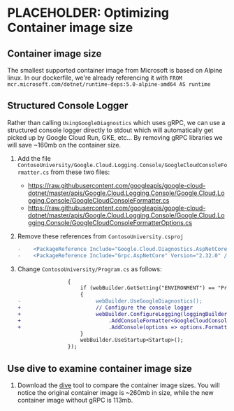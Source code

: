 # PLACEHOLDER: Optimizing Container image size

## Container image size
The smallest supported container image from Microsoft is based on Alpine linux.  In our dockerfile, we're already referencing it with `FROM mcr.microsoft.com/dotnet/runtime-deps:5.0-alpine-amd64 AS runtime`

## Structured Console Logger
Rather than calling `UsingGoogleDiagnostics` which uses gRPC, we can use a structured console logger directly to stdout which will automatically get picked up by Google Cloud Run, GKE, etc... By removing gRPC libraries we will save ~160mb on the container size.

1. Add the file `ContosoUniversity/Google.Cloud.Logging.Console/GoogleCloudConsoleFormatter.cs` from these two files:
    - https://raw.githubusercontent.com/googleapis/google-cloud-dotnet/master/apis/Google.Cloud.Logging.Console/Google.Cloud.Logging.Console/GoogleCloudConsoleFormatter.cs
    - https://raw.githubusercontent.com/googleapis/google-cloud-dotnet/master/apis/Google.Cloud.Logging.Console/Google.Cloud.Logging.Console/GoogleCloudConsoleFormatterOptions.cs  

1. Remove these references from `ContosoUniversity.csproj`
    ```diff
    -    <PackageReference Include="Google.Cloud.Diagnostics.AspNetCore" Version="4.2.0" />
    -    <PackageReference Include="Grpc.AspNetCore" Version="2.32.0" />
    ```

1. Change `ContosoUniversity/Program.cs` as follows:
    ```diff
                    {
                        if (webBuilder.GetSetting("ENVIRONMENT") == "Production")
                        {
    -                        webBuilder.UseGoogleDiagnostics();
    +                        // Configure the console logger
    +                        webBuilder.ConfigureLogging(loggingBuilder => loggingBuilder
    +                            .AddConsoleFormatter<GoogleCloudConsoleFormatter, GoogleCloudConsoleFormatterOptions>(options => options.IncludeScopes = true)
    +                            .AddConsole(options => options.FormatterName = nameof(GoogleCloudConsoleFormatter)));
                        }
                        webBuilder.UseStartup<Startup>();
                    });
    ```

## Use dive to examine container image size

1. Download the [dive](https://github.com/wagoodman/dive) tool to compare the container image sizes.  You will notice the original container image is ~260mb in size, while the new container image without gRPC is 113mb.